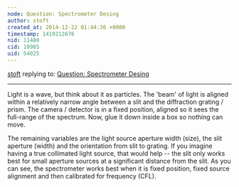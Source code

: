 ```yaml
---
node: Question: Spectrometer Desing
author: stoft
created_at: 2014-12-22 01:44:36 +0000
timestamp: 1419212676
nid: 11480
cid: 10985
uid: 54025
---
```




[stoft](../profile/stoft) replying to: [Question: Spectrometer Desing](../notes/Deforme/12-17-2014/question-spectrometer-desing)

----
Light is a wave, but think about it as particles. The 'beam' of light is aligned within a relatively narrow angle between a slit and the diffraction grating / prism. The camera / detector is in a fixed position, aligned so it sees the full-range of the spectrum. Now, glue it down inside a box so nothing can move.

The remaining variables are the light source aperture width (size), the slit aperture (width) and the orientation from slit to grating. If you imagine having a true collimated light source, that would help -- the slit only works best for small aperture sources at a significant distance from the slit. As you can see, the spectrometer works best when it is fixed position, fixed source alignment and then calibrated for frequency (CFL).
